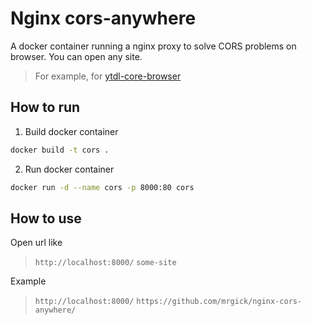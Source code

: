 # Nginx cors-anywhere
A docker container running a nginx proxy to solve CORS problems on browser. You can open any site.

>For example, for [ytdl-core-browser](https://github.com/mrgick/ytdl-core-info-browser)


## How to run
1. Build docker container
```bash
docker build -t cors .
```
2. Run docker container
```bash
docker run -d --name cors -p 8000:80 cors
```

## How to use
Open url like
>```http://localhost:8000/``` ```some-site```

Example

>```http://localhost:8000/``` ```https://github.com/mrgick/nginx-cors-anywhere/```
